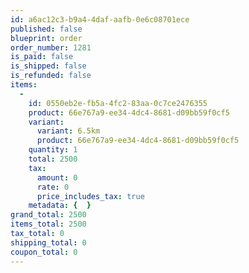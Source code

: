 ```yaml
---
id: a6ac12c3-b9a4-4daf-aafb-0e6c08701ece
published: false
blueprint: order
order_number: 1281
is_paid: false
is_shipped: false
is_refunded: false
items:
  -
    id: 0550eb2e-fb5a-4fc2-83aa-0c7ce2476355
    product: 66e767a9-ee34-4dc4-8681-d09bb59f0cf5
    variant:
      variant: 6.5km
      product: 66e767a9-ee34-4dc4-8681-d09bb59f0cf5
    quantity: 1
    total: 2500
    tax:
      amount: 0
      rate: 0
      price_includes_tax: true
    metadata: {  }
grand_total: 2500
items_total: 2500
tax_total: 0
shipping_total: 0
coupon_total: 0
---
```

